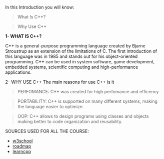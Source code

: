 In this Introduction you will know:
> What Is C++?

> Why Use C++


**1- WHAT IS C++?**

C++ is a general-purpose programming language created by Bjarne Stroustrup as an extension of the limitations of C. The first introduction of this language was in 1985 and stands out for his object-oriented programming. C++ can be used in system software, game development, embedded systems, scientific computing and high-performance applications.

2- WHY USE C++
The main reasons for use C++ is it
> PERFOMANCE: C++ was created for high perfomance and efficency

> PORTABILITY: C++ is supported on many different systems, making the language easier to optimize.

> OOP: C++ allows to design programs using classes and objects making better to code organization and reusability.





SOURCES USED FOR ALL THE COURSE:
- [w3school](https://www.w3schools.com)
- [roadmap](https://roadmap.sh)
- [learncpp](https://www.learncpp.com)
